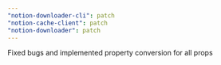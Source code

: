 ```yaml
---
"notion-downloader-cli": patch
"notion-cache-client": patch
"notion-downloader": patch
---
```


Fixed bugs and implemented property conversion for all props
